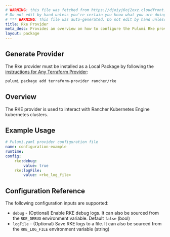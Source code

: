 ```yaml
---
# WARNING: this file was fetched from https://djoiyj6oj2oxz.cloudfront.net/docs/registry.opentofu.org/rancher/rke/1.7.0/index.md
# Do not edit by hand unless you're certain you know what you are doing!
# *** WARNING: This file was auto-generated. Do not edit by hand unless you're certain you know what you are doing! ***
title: Rke Provider
meta_desc: Provides an overview on how to configure the Pulumi Rke provider.
layout: package
---
```


## Generate Provider

The Rke provider must be installed as a Local Package by following the [instructions for Any Terraform Provider](https://www.pulumi.com/registry/packages/terraform-provider/):

```bash
pulumi package add terraform-provider rancher/rke
```
## Overview

The RKE provider is used to interact with Rancher Kubernetes Engine kubernetes clusters.
## Example Usage

```yaml
# Pulumi.yaml provider configuration file
name: configuration-example
runtime:
config:
    rke:debug:
        value: true
    rke:logFile:
        value: <rke_log_file>

```
## Configuration Reference

The following configuration inputs are supported:

* `debug` - (Optional) Enable RKE debug logs. It can also be sourced from the `RKE_DEBUG` environment variable. Default `false` (bool)
* `logFile` - (Optional) Save RKE logs to a file. It can also be sourced from the `RKE_LOG_FILE` environment variable (string)
